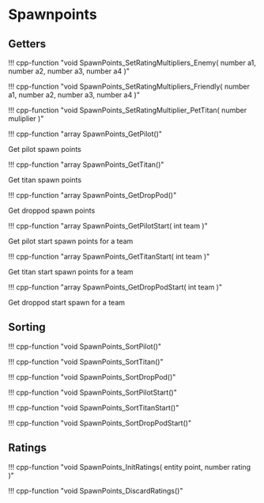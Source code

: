 # Spawnpoints

## Getters

!!! cpp-function "void SpawnPoints_SetRatingMultipliers_Enemy( number a1, number a2, number a3, number a4 )"

!!! cpp-function "void SpawnPoints_SetRatingMultipliers_Friendly( number a1, number a2, number a3, number a4 )"

!!! cpp-function "void SpawnPoints_SetRatingMultiplier_PetTitan( number muliplier )"

!!! cpp-function "array<entity> SpawnPoints_GetPilot()"

  Get pilot spawn points

!!! cpp-function "array<entity> SpawnPoints_GetTitan()"

  Get titan spawn points

!!! cpp-function "array<entity> SpawnPoints_GetDropPod()"

  Get droppod spawn points

!!! cpp-function "array<entity> SpawnPoints_GetPilotStart( int team )"

  Get pilot start spawn points for a team

!!! cpp-function "array<entity> SpawnPoints_GetTitanStart( int team )"

  Get titan start spawn points for a team

!!! cpp-function "array<entity> SpawnPoints_GetDropPodStart( int team )"

  Get droppod start spawn for a team

## Sorting

!!! cpp-function "void SpawnPoints_SortPilot()"

!!! cpp-function "void SpawnPoints_SortTitan()"

!!! cpp-function "void SpawnPoints_SortDropPod()"

!!! cpp-function "void SpawnPoints_SortPilotStart()"

!!! cpp-function "void SpawnPoints_SortTitanStart()"

!!! cpp-function "void SpawnPoints_SortDropPodStart()"

## Ratings

!!! cpp-function "void SpawnPoints_InitRatings( entity point, number rating )"

!!! cpp-function "void SpawnPoints_DiscardRatings()"
